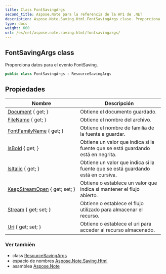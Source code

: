 ```yaml
---
title: Class FontSavingArgs
second_title: Aspose.Note para la referencia de la API de .NET
description: Aspose.Note.Saving.Html.FontSavingArgs clase. Proporciona datos para el evento FontSaving.
type: docs
weight: 600
url: /es/net/aspose.note.saving.html/fontsavingargs/
---
```

## FontSavingArgs class

Proporciona datos para el evento FontSaving.

```csharp
public class FontSavingArgs : ResourceSavingArgs
```

## Propiedades

| Nombre | Descripción |
| --- | --- |
| [Document](../../aspose.note.saving.html/resourcesavingargs/document/) { get; } | Obtiene el documento guardado. |
| [FileName](../../aspose.note.saving.html/resourcesavingargs/filename/) { get; } | Obtiene el nombre del archivo. |
| [FontFamilyName](../../aspose.note.saving.html/fontsavingargs/fontfamilyname/) { get; } | Obtiene el nombre de familia de la fuente a guardar. |
| [IsBold](../../aspose.note.saving.html/fontsavingargs/isbold/) { get; } | Obtiene un valor que indica si la fuente que se está guardando está en negrita. |
| [IsItalic](../../aspose.note.saving.html/fontsavingargs/isitalic/) { get; } | Obtiene un valor que indica si la fuente que se está guardando está en cursiva. |
| [KeepStreamOpen](../../aspose.note.saving.html/resourcesavingargs/keepstreamopen/) { get; set; } | Obtiene o establece un valor que indica si mantener el flujo abierto. |
| [Stream](../../aspose.note.saving.html/resourcesavingargs/stream/) { get; set; } | Obtiene o establece el flujo utilizado para almacenar el recurso. |
| [Uri](../../aspose.note.saving.html/resourcesavingargs/uri/) { get; set; } | Obtiene o establece el uri para acceder al recurso almacenado. |

### Ver también

* class [ResourceSavingArgs](../resourcesavingargs/)
* espacio de nombres [Aspose.Note.Saving.Html](../../aspose.note.saving.html/)
* asamblea [Aspose.Note](../../)


